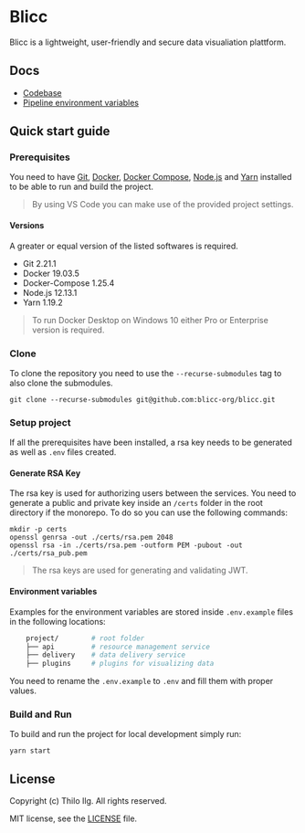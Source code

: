 # Blicc

Blicc is a lightweight, user-friendly and secure data visualiation plattform.

## Docs

- [Codebase](docs/codebase.md)
- [Pipeline environment variables](docs/pipeline_setup.md)

## Quick start guide

### Prerequisites
You need to have [Git](https://git-scm.com/downloads), [Docker](https://docs.docker.com/install/), [Docker Compose](https://docs.docker.com/compose/install/),
[Node.js](https://nodejs.org/en/download/) and [Yarn](https://classic.yarnpkg.com/en/docs/install) installed to be able to run and build the project.

> By using VS Code you can make use of the provided project settings.

#### Versions
A greater or equal version of the listed softwares is required.
* Git 2.21.1
* Docker 19.03.5
* Docker-Compose 1.25.4
* Node.js 12.13.1
* Yarn 1.19.2

> To run Docker Desktop on Windows 10 either Pro or Enterprise version is required.

### Clone

To clone the repository you need to use the `--recurse-submodules` tag to also clone the submodules.

    git clone --recurse-submodules git@github.com:blicc-org/blicc.git

### Setup project
If all the prerequisites have been installed, a rsa key needs to be generated as well as `.env` files created.

#### Generate RSA Key

The rsa key is used for authorizing users between the services. You need to generate a public and private key inside an `/certs` folder in the root directory if the monorepo. To do so you can use the following commands:

    mkdir -p certs
    openssl genrsa -out ./certs/rsa.pem 2048
    openssl rsa -in ./certs/rsa.pem -outform PEM -pubout -out ./certs/rsa_pub.pem

> The rsa keys are used for generating and validating JWT.

#### Environment variables
Examples for the environment variables are stored inside `.env.example` files in the following locations: 

```sh
    project/        # root folder
    ├── api         # resource management service
    ├── delivery    # data delivery service
    ├── plugins     # plugins for visualizing data
```

You need to rename the `.env.example` to `.env` and fill them with proper values.

### Build and Run

To build and run the project for local development simply run:

    yarn start

## License

Copyright (c) Thilo Ilg. All rights reserved.

MIT license, see the [LICENSE](./LICENSE) file.
